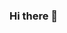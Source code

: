 ### Hi there 👋

<!--
**elecbing/elecbing** is a ✨ _special_ ✨ repository because its `README.md` (this file) appears on your GitHub profile.

Here are some ideas to get you started:

- 🔭 I’m currently on campus,majoring in IC.I regist a Githup account to look for help with learning coding.

